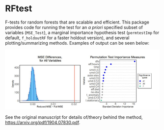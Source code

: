 # RFtest
F-tests for random forests that are scalable and efficient. This package provides code for running the test for an _a priori_ specified subset of variables (`MSE_Test`), a marginal importance hypothesis test (`permtestImp` for default, `f_holdoutRF` for a faster holdout version), and several plotting/summarizing methods. Examples of output can be seen below:

![Importance & Hypothesis Testing Outputs](Plot_Output_Examples.JPG)


See the original manuscript for details of/theory behind the method, https://arxiv.org/pdf/1904.07830.pdf. 
